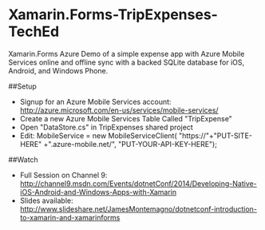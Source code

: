 Xamarin.Forms-TripExpenses-TechEd
==========================

Xamarin.Forms Azure Demo of a simple expense app with Azure Mobile Services online and offline sync with a backed SQLite database for iOS, Android, and Windows Phone.

##Setup

* Signup for an Azure Mobile Services account: http://azure.microsoft.com/en-us/services/mobile-services/
* Create a new Azure Mobile Services Table Called "TripExpense"
* Open "DataStore.cs" in TripExpenses shared project
* Edit: MobileService = new MobileServiceClient(
        "https://"+"PUT-SITE-HERE" +".azure-mobile.net/",
        "PUT-YOUR-API-KEY-HERE");


##Watch

* Full Session on Channel 9: http://channel9.msdn.com/Events/dotnetConf/2014/Developing-Native-iOS-Android-and-Windows-Apps-with-Xamarin
* Slides available: http://www.slideshare.net/JamesMontemagno/dotnetconf-introduction-to-xamarin-and-xamarinforms